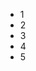 <!DOCTYPE html>
<html lang="en">
<head>
    <meta charset="UTF-8">
    <meta http-equiv="X-UA-Compatible" content="IE=edge">
    <meta name="viewport" content="width=device-width, initial-scale=1.0">
    <title>Fundamentos - Flex Direction</title>
<style>
    .flex-container{
        margin: 0;
        padding: 0;
        display: flex;
        list-style: none;
    }
</style>
    
</head>
<body>
    <ul>
        <li>1</li>
        <li>2</li>
        <li>3</li>
        <li>4</li>
        <li>5</li>
    </ul>
    
</body>
</html>